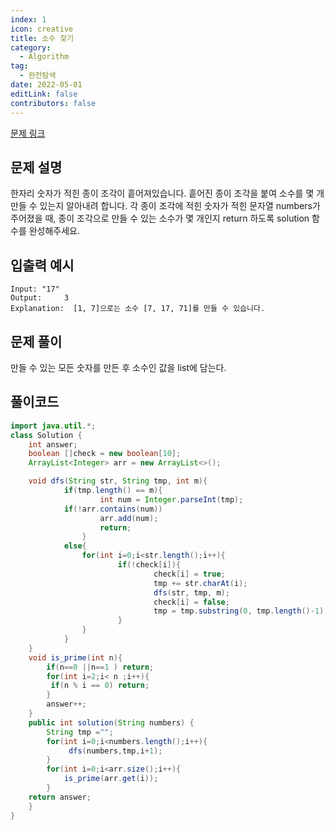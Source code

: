 ```yaml
---
index: 1
icon: creative
title: 소수 찾기
category:
  - Algorithm
tag:
  - 완전탐색
date: 2022-05-01
editLink: false
contributors: false
---
```


[문제 링크](https://programmers.co.kr/learn/courses/30/lessons/42839)

## 문제 설명

한자리 숫자가 적힌 종이 조각이 흩어져있습니다. 흩어진 종이 조각을 붙여 소수를 몇 개 만들 수 있는지 알아내려 합니다.
각 종이 조각에 적힌 숫자가 적힌 문자열 numbers가 주어졌을 때, 종이 조각으로 만들 수 있는 소수가 몇 개인지 return 하도록 solution 함수를 완성해주세요.

## 입출력 예시

```
Input: "17"
Output: 	3
Explanation:  [1, 7]으로는 소수 [7, 17, 71]를 만들 수 있습니다.

```

## 문제 풀이

만들 수 있는 모든 숫자를 만든 후 소수인 값을 list에 담는다.

## 풀이코드

```java
import java.util.*;
class Solution {
    int answer;
    boolean []check = new boolean[10];
    ArrayList<Integer> arr = new ArrayList<>();

    void dfs(String str, String tmp, int m){
			if(tmp.length() == m){
					int num = Integer.parseInt(tmp);
			if(!arr.contains(num))
					arr.add(num);
					return;
				}
			else{
				for(int i=0;i<str.length();i++){
						if(!check[i]){
								check[i] = true;
								tmp += str.charAt(i);
								dfs(str, tmp, m);
								check[i] = false;
								tmp = tmp.substring(0, tmp.length()-1);
						}
				}
			}
    }
    void is_prime(int n){
        if(n==0 ||n==1 ) return;
        for(int i=2;i< n ;i++){
         if(n % i == 0) return;
        }
        answer++;
    }
    public int solution(String numbers) {
        String tmp ="";
        for(int i=0;i<numbers.length();i++){
             dfs(numbers,tmp,i+1);
        }
        for(int i=0;i<arr.size();i++){
            is_prime(arr.get(i));
        }
    return answer;
    }
}
```
